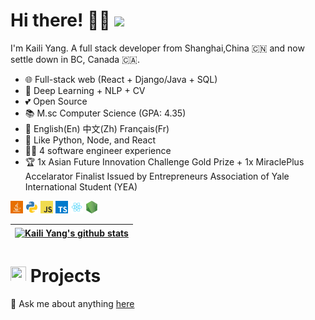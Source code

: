 # Hi there! 👋🏻    <img src = "https://komarev.com/ghpvc/?username=kaili-yang&color=blueviolet&style=plastic" >

I'm Kaili Yang. A full stack developer from Shanghai,China 🇨🇳 and now settle down in BC, Canada 🇨🇦.

- 🌐 Full-stack web (React + Django/Java + SQL)
- 🧠 Deep Learning + NLP + CV
- 💕 Open Source 
- 📚 M.sc Computer Science (GPA: 4.35)
- 💬 English(En) 中文(Zh) Français(Fr)
- 💜 Like Python, Node, and React
- 👩‍💻 4 software engineer experience
- 🏆 1x Asian Future Innovation Challenge Gold Prize + 1x MiraclePlus Accelarator Finalist Issued by Entrepreneurs Association of Yale International Student (YEA)



<!-- language icon -->
<code><img height="20" alt="javascript" src="icon/98329_java_icon.png"></code>
<code><img height="20" alt="javascript" src="icon/4375050_logo_python_icon.png"></code>
<code><img height="20" alt="javascript" src="https://raw.githubusercontent.com/github/explore/80688e429a7d4ef2fca1e82350fe8e3517d3494d/topics/javascript/javascript.png"></code>
<code><img height="20" alt="typescript" src="https://raw.githubusercontent.com/github/explore/80688e429a7d4ef2fca1e82350fe8e3517d3494d/topics/typescript/typescript.png"></code>
<code><img height="20" alt="react" src="https://raw.githubusercontent.com/github/explore/80688e429a7d4ef2fca1e82350fe8e3517d3494d/topics/react/react.png"></code>
<code><img height="20" alt="nodejs" src="https://raw.githubusercontent.com/github/explore/80688e429a7d4ef2fca1e82350fe8e3517d3494d/topics/nodejs/nodejs.png"></code>    

 
| <a href="https://github.com/kaili-yang/kaili-yang"><img align="center" src="https://github-readme-stats.vercel.app/api?username=kaili-yang&count_private=true&show_icons=true&theme=buefy&hide=prs&hide_border=true" alt="Kaili Yang's github stats" /></a> 
| ------------- | 

# <img style="width: 25px; height: 25px" src="https://user-images.githubusercontent.com/59118459/169727506-bdad0074-da23-4b4e-9f5e-9b11ab9521db.gif"></img> Projects


💬 Ask me about anything [here](https://github.com/kaili-yang/kaili-yang/issues)
